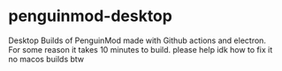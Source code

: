 # penguinmod-desktop
Desktop Builds of PenguinMod made with Github actions and electron.   
For some reason it takes 10 minutes to build. please help idk how to fix it   
no macos builds btw
